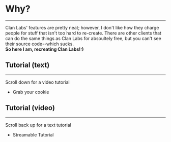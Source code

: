 <h1>Why?</h1>
<hr>
<p>Clan Labs' features are pretty neat; however, I don't like how they charge people for stuff that isn't too hard to re-create.  There are other clients that can do the same things as Clan Labs for absoultely free, but you can't see their source code--which sucks.<br><b>So here I am, recreating Clan Labs!:)</b></p>
<h2>Tutorial (text)</h2>
<hr>
<p>Scroll down for a video tutorial</p>
<ul>
  <li>Grab your cookie</li>
</ul>
<h2>Tutorial (video)</h2>
<hr>
<p>Scroll back up for a text tutorial</p>
<ul>
  <li>Streamable Tutorial</li>
</ul>
